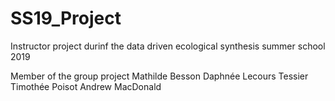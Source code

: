 # SS19_Project
Instructor project durinf the data driven ecological synthesis summer school 2019

Member of the group project 
Mathilde Besson
Daphnée Lecours Tessier
Timothée Poisot
Andrew MacDonald

